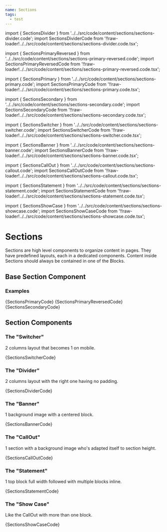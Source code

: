 ```yaml
---
name: Sections
tags:
  - test
---
```


<!-- CODE IMPORTS -->

import { SectionsDivider } from '../../src/code/content/sections/sections-divider.code';
import SectionsDividerCode from '!!raw-loader!../../src/code/content/sections/sections-divider.code.tsx';

import { SectionsPrimaryReversed } from '../../src/code/content/sections/sections-primary-reversed.code';
import SectionsPrimaryReversedCode from '!!raw-loader!../../src/code/content/sections/sections-primary-reversed.code.tsx';

import { SectionsPrimary } from '../../src/code/content/sections/sections-primary.code';
import SectionsPrimaryCode from '!!raw-loader!../../src/code/content/sections/sections-primary.code.tsx';

import { SectionsSecondary } from '../../src/code/content/sections/sections-secondary.code';
import SectionsSecondaryCode from '!!raw-loader!../../src/code/content/sections/sections-secondary.code.tsx';

import { SectionsSwitcher } from '../../src/code/content/sections/sections-switcher.code';
import SectionsSwitcherCode from '!!raw-loader!../../src/code/content/sections/sections-switcher.code.tsx';

import { SectionsBanner } from '../../src/code/content/sections/sections-banner.code';
import SectionsBannerCode from '!!raw-loader!../../src/code/content/sections/sections-banner.code.tsx';

import { SectionsCallOut } from '../../src/code/content/sections/sections-callout.code';
import SectionsCallOutCode from '!!raw-loader!../../src/code/content/sections/sections-callout.code.tsx';

import { SectionsStatement } from '../../src/code/content/sections/sections-statement.code';
import SectionsStatementCode from '!!raw-loader!../../src/code/content/sections/sections-statement.code.tsx';

import { SectionsShowCase } from '../../src/code/content/sections/sections-showcase.code';
import SectionsShowCaseCode from '!!raw-loader!../../src/code/content/sections/sections-showcase.code.tsx';



<!-- END CODE IMPORTS -->

# Sections

Sections are high level components to organize content in pages. They have predefined layouts, each in a dedicated components. Content inside Sections should always be contained in one of the Blocks.

## Base Section Component

<!-- The base <Code>{`<Section/>`}</Code> component handles props that all other sections use. Those are: -->

### Examples

<SectionsPrimary />
<CodeBlock>{SectionsPrimaryCode}</CodeBlock>

<SectionsPrimaryReversed />
<CodeBlock>{SectionsPrimaryReversedCode}</CodeBlock>

<SectionsSecondary />
<CodeBlock>{SectionsSecondaryCode}</CodeBlock>

## Section Components

### The "Switcher"

2 columns layout that becomes 1 on mobile.

<SectionsSwitcher />
<CodeBlock>{SectionsSwitcherCode}</CodeBlock>

### The "Divider"

2 columns layout with the right one having no padding.

<SectionsDivider />
<CodeBlock>{SectionsDividerCode}</CodeBlock>

### The "Banner"

1 background image with a centered block.

<SectionsBanner />
<CodeBlock>{SectionsBannerCode}</CodeBlock>

### The "CallOut"

1 section with a background image who's adapted itself to section height.

<SectionsCallOut />
<CodeBlock>{SectionsCallOutCode}</CodeBlock>

### The "Statement"

1 top block full width followed with multiple blocks inline.

<SectionsStatement />
<CodeBlock>{SectionsStatementCode}</CodeBlock>

### The "Show Case"

Like the CallOut with more than one block.

<SectionsShowCase />
<CodeBlock>{SectionsShowCaseCode}</CodeBlock>
